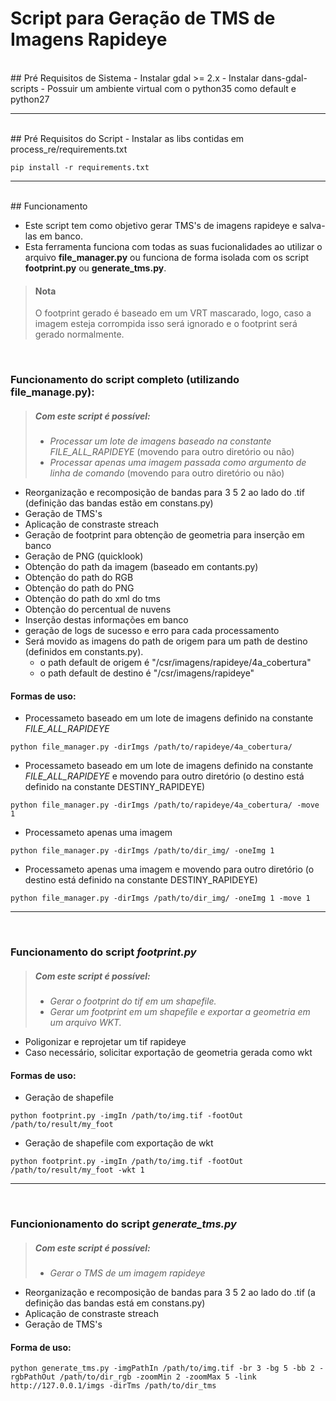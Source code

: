 # Script para Geração de TMS de Imagens Rapideye

<br/>
## Pré Requisitos de Sistema
- Instalar gdal >= 2.x
- Instalar dans-gdal-scripts
- Possuir um ambiente virtual com o python35 como default e python27

-------------

<br/>
## Pré Requisitos do Script
- Instalar as libs contidas em process_re/requirements.txt

```shell
pip install -r requirements.txt
```

-------------
<br/>
## Funcionamento

- Este script tem como objetivo gerar TMS's de imagens rapideye e salva-las em banco.
- Esta ferramenta funciona com todas as suas fucionalidades ao utilizar o arquivo **file_manager.py**
ou funciona de forma isolada com os script **footprint.py** ou **generate_tms.py**.

> #### Nota
> O footprint gerado é baseado em um VRT mascarado, logo, caso a imagem esteja corrompida isso será ignorado e o footprint será gerado normalmente.
>

<br/>

### Funcionamento do script completo (utilizando file_manage.py):
>##### Com este script é possível:
> - *Processar um lote de imagens baseado na constante FILE_ALL_RAPIDEYE* (movendo para outro diretório ou não)
> - *Processar apenas uma imagem passada como argumento de linha de comando* (movendo para outro diretório ou não)
> 

- Reorganização e recomposição de bandas para 3 5 2 ao lado do .tif (definição das bandas estão em constans.py)
- Geração de TMS's
- Aplicação de constraste streach
- Geração de footprint para obtenção de geometria para inserção em banco
- Geração de PNG (quicklook)
- Obtenção do path da imagem (baseado em contants.py) 
- Obtenção do path do RGB 
- Obtenção do path do PNG 
- Obtenção do path do xml do tms 
- Obtenção do percentual de nuvens
- Inserção destas informações em banco
- geração de logs de sucesso e erro para cada processamento
- Será movido as imagens do path de origem para um path de destino (definidos em constants.py).
    - o path default de origem é "/csr/imagens/rapideye/4a_cobertura"
    - o path default de destino é "/csr/imagens/rapideye"

#### Formas de uso:
- Processameto baseado em um lote de imagens definido na constante *FILE_ALL_RAPIDEYE*
```shell
python file_manager.py -dirImgs /path/to/rapideye/4a_cobertura/
```

- Processameto baseado em um lote de imagens definido na constante *FILE_ALL_RAPIDEYE* e movendo para outro diretório (o destino está definido na constante DESTINY_RAPIDEYE)
```shell
python file_manager.py -dirImgs /path/to/rapideye/4a_cobertura/ -move 1
```

- Processameto apenas uma imagem
```shell
python file_manager.py -dirImgs /path/to/dir_img/ -oneImg 1
```

- Processameto apenas uma imagem e movendo para outro diretório (o destino está definido na constante DESTINY_RAPIDEYE) 
```shell
python file_manager.py -dirImgs /path/to/dir_img/ -oneImg 1 -move 1
```
-----------------
<br/>

### Funcionamento do script *footprint.py*
>##### Com este script é possível:
> - *Gerar o footprint do tif em um shapefile.*
> - *Gerar um footprint em um shapefile e exportar a geometria em um arquivo WKT.*

- Poligonizar e reprojetar um tif rapideye
- Caso necessário, solicitar exportação de geometria gerada como wkt 

#### Formas de uso:
- Geração de shapefile
```shell
python footprint.py -imgIn /path/to/img.tif -footOut /path/to/result/my_foot
```
- Geração de shapefile com exportação de wkt
```shell
python footprint.py -imgIn /path/to/img.tif -footOut /path/to/result/my_foot -wkt 1
```
-----------------
<br/>

### Funcionionamento do script *generate_tms.py*
>##### Com este script é possível:
> - *Gerar o TMS de um imagem rapideye*

- Reorganização e recomposição de bandas para 3 5 2 ao lado do .tif (a definição das bandas está em constans.py)
- Aplicação de constraste streach
- Geração de TMS's

#### Forma de uso:

```shell
python generate_tms.py -imgPathIn /path/to/img.tif -br 3 -bg 5 -bb 2 -rgbPathOut /path/to/dir_rgb -zoomMin 2 -zoomMax 5 -link http://127.0.0.1/imgs -dirTms /path/to/dir_tms
```

